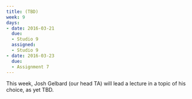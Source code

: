 ```yaml
---
title: (TBD)
week: 9
days:
- date: 2016-03-21
  due: 
  - Studio 9
  assigned:
  - Studio 9
- date: 2016-03-23
  due:
  - Assignment 7
---
```


This week, Josh Gelbard (our head TA) will lead a lecture in a topic of his choice, as yet TBD.